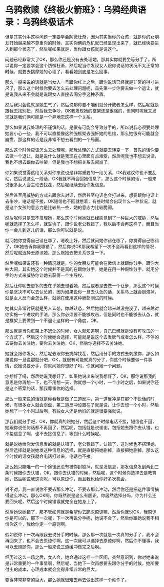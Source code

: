 # 乌鸦救赎《终极火箭班》：乌鸦经典语录：乌鸦终极话术

但是其实分手这种问题一定要学会防微杜渐，因为其实当你的女孩，就是你的女朋友开始越来越不尊重你的时候，其实你俩的危机就已经呈现出来了，就已经快要进入到那个状态了，然后呢如果就是，当你跟女孩就是说这个。

问题已经非常大了OK，那么你还是没有去处理她，那其实你就要坐等分手了，所以说你一定要学会这个防微杜渐，然后呢当你发现女人跟你说话的状况不太正常的时候，就要去揣摩她的心理了，看看她到底是怎么回事。

那么一般来说的话就是当女人一旦跟你杠上之后，跟你说话已经就是非常的得寸进尺了，那么这个时候你要去怎么去处理问题呢，首先第一步你要去做一个退让，就是说我从来不会就是说跟女人直接去闹分手这种矛盾。

然后我只会说就是她生气了，然后说那你要不咱们就分开或者怎么样，然后呢就是跟我去找别扭，然后我去争吵，OK我发现她的框架还是很强的，但同时呢我又发现就是我们俩可能是一个异地恋这样一个关系。

那么如果说我处理的不谨慎的话，是很有可能会导致分手的，所以说我必须要处理她要小心一些，我不可以直接像这种强框架去强奸她的思维，那么她很有可能就会崩盘，那这样的话是我非常不想去看到的一个局面。

那么这个时候应该怎么去处理呢，那我处理的方式就要去转变一下，首先的话你要去做一个退让，就是说什么就是我现在心里面有点难受，然后呢我也不想去说话，我也不想去跟你去吵架，但是我也不想把关系去闹崩了。

你如果说觉得这段关系对你来说也是非常重要的一段关系，OK我建议你也不要乱动，然后说这么一段话，OK我就不再会回她信息了，那么这个时候的话，一般来说很多女人会主动去找茬，然后呢继续去给你发信息。

然后甚至用威胁的方式去跟你去对话，然后甚至电话也会打过来，想要跟你电话上去争吵，电话呢不接，OK短信也不回就憋着，有些时候会出现什么一种状况，就是这个女孩的意志力是比较热一些，她的意志力比较脆弱。

然后呢你只是去不搭理她，那么这个时候她就已经感觉到了一种巨大的威胁，然后呢就选择了怎么样，就妥协了，跟你说老公我错了，我以后不会再这样了，而且当你一会儿到这儿的话，那么你可以就是说。

就问她你觉得自己错在哪了，嗯晚上好，然后就问她你错在哪了，你觉得自己哪错了，OK她告诉你我哪错了，然后你说OK那我希望下一次不会再看到这样的情况，然后呢就选择去原谅她，那么跟她去把关系恢复一下。

然后呢如果说还有一种情况就是，你的女朋友可能会在微信上就跟你分手，跟你大吵大闹，其实她这个时候并不是真的在跟你分手，她是在用一种假性分手，就用分手的方式来威胁你让她去获得一个主导权。

然后让你呢去更多的去在乎她去想着她，然后或者是去做一个让步，那么这个时候你是坚决不可以去认怂的，因为如果说你一旦去认怂的话，关系马上就会崩溃掉，就是女人反而会怎么样，就她在使用这种肺部测试的时候。

她其实非常讨厌就是男人认怂，你越认怂，然后她就会越来越没完没了，越来越对你实施一个进攻的手法，那么你必须要不能够攻击，但是同时也不能够去认怂，就是框架上要做到一个不退让这样的一个角度，OK。

那么就是当你框架上不退让的时候，女人就知道啊，自己已经就是没有可攻击的一个方式了，然后这个时候她会选择，可能就是说这个去发脾气或者怎么样，不停的去要你去关注她，要你去关注她，OK，然后你选择不去关注她。

她就会跟你发火，然后呢去跟你去挑衅找茬，然后用分手的方式去刺激你，那么如果说你一旦说那就分吧，OK，就很有可能就真的分了，你这个时候要做一件事情，说她说要分手，你就问她你想好了吗，你就问她一个问题。

你想好了吗，然后她说我想好了，如果她说出来说我想好了，OK，那你说那我的意思是你再想一下，也不用想一天，你就想一个小时，一个小时之后，如果说你还是这个答案的话，那我尊重你的选择。

那么一般来说的话就是你看我是做了三道反冲，第一道反冲是在那个不说话的时候，有很多女人就会崩盘，第二道反冲设置在了就是说，让你去想一个小时，然后她想了一个小时过后啊，有些女人还是他妈的就是很要强就说。

那我们就分手吧，OK，你就真的跟她分，然后这个时候电话不接，短信也不回，她跟你说任何话都不再回了，然后呢，包括就是说谢谢，包括她去跟你去认错，也不接信息了啊，也不去接信息了，等到什么时候呢。

就是说她给你发信息发的就是认错了，老公我错了，认错了，这时候也不搭理她，然后选择就是说她发这种信息的选择，就是直接把她删掉，直接把她删掉，那么这个时候的话女孩就会电话打过来，电话也不接。

那么她只能唯一的一个途径还没有被你封锁掉，就是发信息，那发信息发到两到三条时候跟你去认错，OK，跟你去认错的时候，然后呢，这个时候你选择去是教育她，然后呢说我这次呢，可以原谅你，而且我也给你好多次机会。

对不对，我一直说你不要去那么冲动，不要去那么冲动，然后你还是把这件事情搞得这么冲动，那么OK啊，你既然说是这么有胆识，你居然选择分吗，你为什么还要回头呢，然后这个时候错误就完全在她身上了。

然后她说她错了，那不管如何就是希望你去跪求原谅嘛，然后你就说OK，我原谅你是可以的，那下一次呢，下一次再说分手呢，她说不会了，然后你跟她说我不相信你这个，我给你定一个原则啊。

假如说你下一次再跟我去说分手的时候，那么那一次就是一次真的分手了，我不会再回来了，也不会去原谅你啊，这一次我可以选择去原谅你啊，然后你不懂事，我可以去照顾你，那么一般来说三道缓冲做完之后啊。

经历过这么一场之后，女人会，她会通过这样一个区间，突然意识到，你对她来说是非常重要的一件事情啊，然后呢，当她下一次再想要去跟你分手的时候，她所要付出的成本，心理成本就会变得非常非常的巨大。

变得非常非常的巨大，那么她就很难去再去做出这样一个动作了。